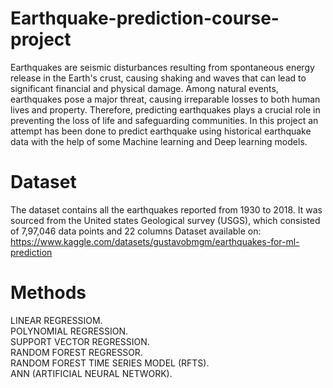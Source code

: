 # Earthquake-prediction-course-project
Earthquakes are seismic disturbances resulting from spontaneous energy release in the Earth's crust, causing shaking and waves that can lead to significant financial and physical damage. Among natural events, earthquakes pose a major threat, causing irreparable losses to both human lives and property. Therefore, predicting earthquakes plays a crucial role in preventing the loss of life and safeguarding communities.
In this project an attempt has been done to predict earthquake using historical earthquake data with the help of some Machine learning and Deep learning models.

# Dataset
The dataset contains all the earthquakes reported from 1930 to 2018. It was sourced from the United states 
Geological survey (USGS), which consisted of 7,97,046 data points and 22 columns
Dataset available on: https://www.kaggle.com/datasets/gustavobmgm/earthquakes-for-ml-prediction

# Methods
LINEAR REGRESSIOM.  
POLYNOMIAL REGRESSION.  
SUPPORT VECTOR REGRESSION.  
RANDOM FOREST REGRESSOR.  
RANDOM FOREST TIME SERIES MODEL (RFTS).  
ANN (ARTIFICIAL NEURAL NETWORK).

